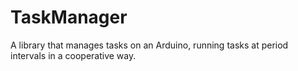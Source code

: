 # TaskManager
A library that manages tasks on an Arduino, running tasks at period intervals in a cooperative way.
